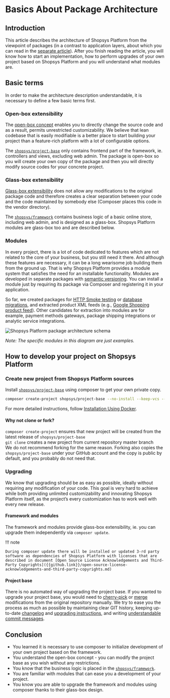 # Basics About Package Architecture

## Introduction

This article describes the architecture of Shopsys Platform from the viewpoint of packages
(in a contrast to application layers, about which you can read in the [separate article](../model/introduction-to-model-architecture.md)).
After you finish reading the article, you will know
how to start an implementation, how to perform upgrades of your own project based on Shopsys Platform
and you will understand what modules are.

## Basic terms

In order to make the architecture description understandable, it is necessary to define a few basic terms first.

### Open-box extensibility

The [open-box concept](https://en.wikipedia.org/wiki/Extensibility#Open-Box) enables you to directly change the source code and as a result, permits unrestricted customizability.
We believe that lean codebase that is easily modifiable is a better place to start building your project than a feature-rich platform
with a lot of configurable options.

The [`shopsys/project-base`](https://github.com/shopsys/project-base)
only contains frontend part of the framework, ie. controllers and views, excluding web admin.
The package is open-box so you will create your own copy of the package and then you will directly modify source codes for your concrete project.

### Glass-box extensibility

[Glass-box extensibility](https://en.wikipedia.org/wiki/Extensibility#Glass-Box) does not allow any modifications to the original package code and therefore creates
a clear separation between your code and the code maintained by somebody else (Composer places this code in the vendor directory).

The [`shopsys/framework`](https://github.com/shopsys/framework)
contains business logic of a basic online store, including web admin, and is designed as a glass-box.
Shopsys Platform modules are glass-box too and are described below.

### Modules

In every project, there is a lot of code dedicated to features which are not related to the core of your business,
but you still need it there. And although these features are necessary, it can be a long wearisome job building them from the ground up.
That is why Shopsys Platform provides a module system that satisfies the need for an installable functionality.
Modules are developed in separate packages with [semantic versioning](http://semver.org/).
You can install a module just by requiring its package via Composer and registering it in your application.

So far, we created packages for [HTTP Smoke testing](https://github.com/shopsys/http-smoke-testing) or [database migrations](https://github.com/shopsys/migrations),
and extracted product XML feeds (e.g., [Google Shopping product feed](https://github.com/shopsys/product-feed-google)).
Other candidates for extraction into modules are for example, payment methods gateways, package shipping integrations or analytic service integrations.

![Shopsys Platform package architecture schema](../img/package-architecture.png 'Shopsys Platform Package Architecture')

_Note: The specific modules in this diagram are just examples._

## How to develop your project on Shopsys Platform

### Create new project from Shopsys Platform sources

Install [`shopsys/project-base`](https://github.com/shopsys/project-base) using composer to get your own private copy.

```sh
composer create-project shopsys/project-base --no-install --keep-vcs --ignore-platform-reqs
```

For more detailed instructions, follow [Installation Using Docker](../installation/installation-guide.md#installation-using-docker).

#### Why not clone or fork?

`composer create-project` ensures that new project will be created from the latest release of `shopsys/project-base`  
`git clone` creates a new project from current repository master branch  
We do not recommend forking for the same reason.
Forking also copies the `shopsys/project-base` under your GitHub account and the copy is public by default, and you probably do not need that.

### Upgrading

We know that upgrading should be as easy as possible, ideally without requiring any modification of your code.
This goal is very hard to achieve while both providing unlimited customizability and innovating Shopsys Platform itself,
as the project’s every customization has to work well with every new release.

#### Framework and modules

The framework and modules provide glass-box extensibility,
ie. you can upgrade them independently via `composer update`.

!!! note

    During composer update there will be installed or updated 3-rd party software as dependencies of Shopsys Platform with licenses that are described in document [Open Source License Acknowledgements and Third-Party Copyrights]({{github.link}}/open-source-license-acknowledgements-and-third-party-copyrights.md)

#### Project base

There is no automated way of upgrading the project base.
If you wanted to upgrade your project base, you would need to [cherry-pick](https://git-scm.com/docs/git-cherry-pick) or [merge](https://git-scm.com/docs/git-merge) modifications from the original repository manually.
We try to ease you the process as much as possible by maintaining clear GIT history,
keeping up-to-date [changelog]({{github.link}}/CHANGELOG.md) and [upgrading instructions]({{github.link}}/UPGRADE.md),
and writing [understandable commit messages](../contributing/guidelines-for-creating-commits.md).

## Conclusion

-   You learned it is necessary to use composer to initialize development of your own project based on the framework.
-   You understand the open-box concept - you can modify the project base as you wish without any restrictions.
-   You know that the business logic is placed in the [`shopsys/framework`](https://github.com/shopsys/framework).
-   You are familiar with modules that can ease you a development of your project.
-   You know you are able to upgrade the framework and modules using composer thanks to their glass-box design.
